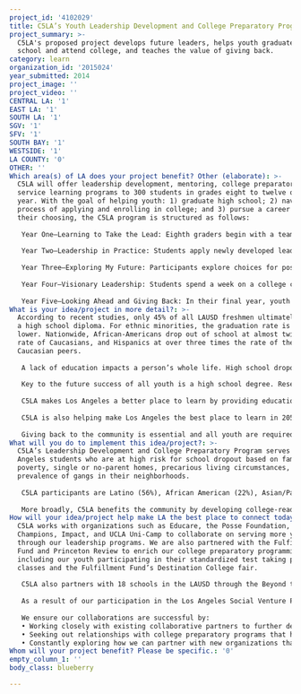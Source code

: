 ```yaml
---
project_id: '4102029'
title: C5LA’s Youth Leadership Development and College Preparatory Program
project_summary: >-
  C5LA's proposed project develops future leaders, helps youth graduate high
  school and attend college, and teaches the value of giving back.
category: learn
organization_id: '2015024'
year_submitted: 2014
project_image: ''
project_video: ''
CENTRAL LA: '1'
EAST LA: '1'
SOUTH LA: '1'
SGV: '1'
SFV: '1'
SOUTH BAY: '1'
WESTSIDE: '1'
LA COUNTY: '0'
OTHER: ''
Which area(s) of LA does your project benefit? Other (elaborate): >-
  C5LA will offer leadership development, mentoring, college preparatory, and
  service learning programs to 300 students in grades eight to twelve over one
  year. With the goal of helping youth: 1) graduate high school; 2) navigate the
  process of applying and enrolling in college; and 3) pursue a career path of
  their choosing, the C5LA program is structured as follows:
   
   Year One—Learning to Take the Lead: Eighth graders begin with a team building program that prepares them for the adventures that lie ahead. During the school year, youth participate in a two-day high ropes challenge course where they learn the importance of leadership and teamwork. In the summer, students travel to Hyattville, Wyoming for four weeks for Camp Paintrock–Leadership U. At camp, they learn about themselves and others, developing fundamental leadership skills while participating in adventure activities.
   
   Year Two—Leadership in Practice: Students apply newly developed leadership skills in challenging real world settings. Throughout the year, youth prepare for their upcoming summer experience through a variety of planning programs and a three-day camping trip. Year two culminates in the 12-day C5LA Bridges/Paintrock Leadership Challenge—a backcountry leadership adventure in Montana and Wyoming, where youth make decisions, solve problems, and learn to work together effectively.
   
   Year Three—Exploring My Future: Participants explore choices for post-secondary education and careers through The Road to College, a 7-10 day college campus tour. While on the tour, teens engage in a volunteer service project in one of the communities they visit. 
   
   Year Four—Visionary Leadership: Students spend a week on a college campus where they identify the needs of community members, create potential solutions to the unique problems faced by the community, meet people who are making a difference in the community, develop a multimedia presentation about their experience, and teach others about the importance of giving back. Youth continue their college preparation through seminars and attendance at college fairs.
   
   Year Five—Looking Ahead and Giving Back: In their final year, youth develop and host the C5 A.C.T. Now Summit. This culminating day-long college access event is presented to their peers—students who share similar life experiences but lack the resources, skills, and preparation that our C5LA students have obtained through their years with the program.
What is your idea/project in more detail?: >-
  According to recent studies, only 45% of all LAUSD freshmen ultimately receive
  a high school diploma. For ethnic minorities, the graduation rate is even
  lower. Nationwide, African-Americans drop out of school at almost twice the
  rate of Caucasians, and Hispanics at over three times the rate of their
  Caucasian peers.
   
   A lack of education impacts a person’s whole life. High school dropouts are 72% more likely to be unemployed, three times more likely to be arrested over their lifetimes, and the less formal education one has, the worse one’s health tends to be. Ultimately, low graduation rates impact entire communities, as historically under-served populations lose potential talent, leadership, income, and access to credit and capital—all of which could otherwise invigorate local economies.
   
   Key to the future success of all youth is a high school degree. Research clearly demonstrates that teens with successful role models earn higher grades and have greater self-esteem. Unfortunately, C5LA students lack such role models, as they become the first people in their families to attend college. 
   
   C5LA makes Los Angeles a better place to learn by providing education and supports to under-served youth and encouraging and facilitating high school graduation and college matriculation. The impact of our program on today’s youth is clear: for the past two years, 100% of our students have graduated from high school and gone on to college.
   
   C5LA is also helping make Los Angeles the best place to learn in 2050 by preparing program graduates to be leaders in the community and to take their education and leadership skills into their neighborhoods, schools, and places of work to perpetuate a cycle of improvement for others. These benefits are particularly important in Los Angeles’ low-income neighborhoods, where there are too few examples of success with which youth can identify. 
   
   Giving back to the community is essential and all youth are required to spend at least 30 hours per year engaged in community service activities. The program also cultivates continued service through its Counselor in Training in Program (“CIT”). CIT provides C5LA graduates an opportunity to further develop the skills they obtained through their five years in the program. “C5ers” participate in either the Leadership Camp in Wyoming or the Road to College Tour and the ACT NOW Summit. Students build skills that help create well-prepared and high-quality counselors and prepare them for the future.
What will you do to implement this idea/project?: >-
  C5LA’s Leadership Development and College Preparatory Program serves Los
  Angeles students who are at high risk for school dropout based on family
  poverty, single or no-parent homes, precarious living circumstances, and
  prevalence of gangs in their neighborhoods. 
   
   C5LA participants are Latino (56%), African American (22%), Asian/Pacific Islander (11%), Caucasian (7%), and other backgrounds (4%). One hundred percent come from low-income, working poor backgrounds and most live in homes where the annual income is less than $10,000 per family member. The average student in our program comes from a family of five members with a total annual income of $21,000. One hundred percent of C5LA youth participate in the federal free lunch program and over 90% are the first in their families to attend college. 
   
   More broadly, C5LA benefits the community by developing college-ready youth who have self-confidence and positive self-esteem, value diversity, and function effectively in a multicultural environment. The success of our youth as first-to-college family members, peer mentors, and community leaders also directly impacts the lives of their families, friends, and community: siblings/friends gain a positive role model and the community gains an engaged citizen. Successive generations will be more likely to attend college and their futures will change dramatically. Financial stability, better health, less violence and incarceration, and greater opportunities for advancement and retirement security are all likely outcomes of a college education.
How will your idea/project help make LA the best place to connect today? In LA2050?: >-
  C5LA works with organizations such as Educare, the Posse Foundation,
  Champions, Impact, and UCLA Uni-Camp to collaborate on serving more youth
  through our leadership programs. We are also partnered with the Fulfillment
  Fund and Princeton Review to enrich our college preparatory programming,
  including our youth participating in their standardized test taking prep
  classes and the Fulfillment Fund’s Destination College fair. 
   
   C5LA also partners with 18 schools in the LAUSD through the Beyond the Bell Program, an initiative that provides after-school enrichment opportunities for underserved youth. Because C5LA aims to prepare youth for college through programs like the Road to College, the agency has developed extensive partnerships with dozens of colleges and universities, including throughout California and into Oregon and Washington for the Road to College and across the country as students have explored and entered universities around the country for more than 10 years. In addition to the Road to College, the A.C.T. Now Summit enables students to spend a week on a local college campus designing and developing a day-long college access and awareness event for other at-risk students. Each year, A.C.T. Now impacts not just the lives of our program youth, but 500 others as well in the culmination of the program when C5 youth deliver the fall college preparatory program to hundreds of peers. 
   
   As a result of our participation in the Los Angeles Social Venture Partners's “Fast Pitch” program, C5LA partnered with South Central Scholars in the creation of the “College Access Brain Trust,” which now includes leadership from several key organizations, including the National Foundation for Teaching Entrepreneurship and the former Magic Johnson Foundation. 
   
   We ensure our collaborations are successful by:
   • Working closely with existing collaborative partners to further develop our program;
   • Seeking out relationships with college preparatory programs that have been proven effective; and
   • Constantly exploring how we can partner with new organizations that serve a similar youth demographic.
Whom will your project benefit? Please be specific.: '0'
empty_column_1: ''
body_class: blueberry

---
```

